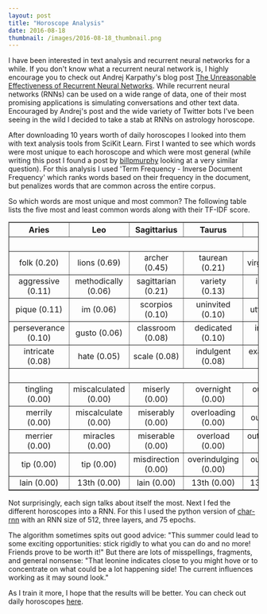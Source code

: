 ```yaml
---
layout: post
title: "Horoscope Analysis"
date: 2016-08-18
thumbnail: /images/2016-08-18_thumbnail.png
---
```


<style type="text/css">
    td, th {
        text-align: center;
    };
</style>

I have been interested in text analysis and recurrent neural networks for a while. If you don't know what a recurrent neural network is, I highly encourage you to check out Andrej Karpathy's blog post [The Unreasonable Effectiveness of Recurrent Neural Networks](http://karpathy.github.io/2015/05/21/rnn-effectiveness/). While recurrent neural networks (RNNs) can be used on a wide range of data, one of their most promising applications is simulating conversations and other text data. Encouraged by Andrej's post and the wide variety of Twitter bots I've been seeing in the wild I decided to take a stab at RNNs on astrology horoscope.

After downloading 10 years worth of daily horoscopes I looked into them with text analysis tools from SciKit Learn. First I wanted to see which words were most unique to each horoscope and which were most general (while writing this post I found a post by [billpmurphy](https://github.com/billpmurphy/old_website/blob/master/_posts/2015-08-28-are-all-horoscopes.md) looking at a very similar question). For this analysis I used 'Term Frequency - Inverse Document Frequency' which ranks words based on their frequency in the document, but penalizes words that are common across the entire corpus.

So which words are most unique and most common? The following table lists the five most and least common words along with their TF-IDF score.

<table border="1">
<tr>
<th>Aries</th>
<th>Leo</th>
<th>Sagittarius</th>
<th>Taurus</th>
<th>Virgo</th>
<th>Capricorn</th>
<th>Gemini</th>
<th>Libra</th>
<th>Aquarius</th>
<th>Cancer</th>
<th>Scorpio</th>
<th>Pisces</th>
</tr>
<tr><th colspan = "12">Most Unique</th></tr>

<tr>
<td>folk (0.20)</td>
<td>lions (0.69)</td>
<td>archer (0.45)</td>
<td>taurean (0.21)</td>
<td>virgos (0.87)</td>
<td>capricorns (0.64)</td>
<td>geminis (0.61)</td>
<td>libran (0.49)</td>
<td>aquarians (0.81)</td>
<td>geminis (0.11)</td>
<td>scorpios (0.89)</td>
<td>remote (0.10)</td>
</tr>
<tr>
<td>aggressive (0.11)</td>
<td>methodically (0.06)</td>
<td>sagittarian (0.21)</td>
<td>variety (0.13)</td>
<td>immerse (0.05)</td>
<td>goat (0.14)</td>
<td>versatile (0.09)</td>
<td>virgos (0.13)</td>
<td>loom (0.06)</td>
<td>fluctuate (0.11)</td>
<td>hunting (0.04)</td>
<td>contains (0.09)</td>
</tr>
<tr>
<td>pique (0.11)</td>
<td>im (0.06)</td>
<td>scorpios (0.10)</td>
<td>uninvited (0.10)</td>
<td>utter (0.05)</td>
<td>sagittariuss (0.07)</td>
<td>witted (0.08)</td>
<td>resulting (0.09)</td>
<td>shaking (0.06)</td>
<td>confront (0.10)</td>
<td>volcanic (0.04)</td>
<td>doldrums (0.09)</td>
</tr>
<tr>
<td>perseverance (0.10)</td>
<td>gusto (0.06)</td>
<td>classroom (0.08)</td>
<td>dedicated (0.10)</td>
<td>imposing (0.04)</td>
<td>rainbows (0.06)</td>
<td>fatigued (0.08)</td>
<td>disenchanted (0.09)</td>
<td>fighting (0.05)</td>
<td>refresh (0.09)</td>
<td>virgos (0.04)</td>
<td>rate (0.08)</td>
</tr>
<tr>
<td>intricate (0.08)</td>
<td>hate (0.05)</td>
<td>scale (0.08)</td>
<td>indulgent (0.08)</td>
<td>exasperated (0.04)</td>
<td>prompted (0.06)</td>
<td>ether (0.07)</td>
<td>covered (0.08)</td>
<td>designer (0.05)</td>
<td>emerges (0.09)</td>
<td>unstoppable (0.04)</td>
<td>temperamental (0.08)</td>
</tr>
<tr><th colspan = "12">Most Common</th></tr>
<tr>
<td>tingling (0.00)</td>
<td>miscalculated (0.00)</td>
<td>miserly (0.00)</td>
<td>overnight (0.00)</td>
<td>outshining (0.00)</td>
<td>overloaded (0.00)</td>
<td>overestimating (0.00)</td>
<td>overreactions (0.00)</td>
<td>output (0.00)</td>
<td>overstating (0.00)</td>
<td>overactive (0.00)</td>
<td>overview (0.00)</td>
</tr>
<tr>
<td>merrily (0.00)</td>
<td>miscalculate (0.00)</td>
<td>miserably (0.00)</td>
<td>overloading (0.00)</td>
<td>outs (0.00)</td>
<td>overload (0.00)</td>
<td>overestimated (0.00)</td>
<td>overreaction (0.00)</td>
<td>outperformed (0.00)</td>
<td>overstated (0.00)</td>
<td>outwardly (0.00)</td>
<td>overuse (0.00)</td>
</tr>
<tr>
<td>merrier (0.00)</td>
<td>miracles (0.00)</td>
<td>miserable (0.00)</td>
<td>overload (0.00)</td>
<td>outrageously (0.00)</td>
<td>overindulging (0.00)</td>
<td>overestimate (0.00)</td>
<td>overreacted (0.00)</td>
<td>outlived (0.00)</td>
<td>oversights (0.00)</td>
<td>outward (0.00)</td>
<td>overturn (0.00)</td>
</tr>
<tr>
<td>tip (0.00)</td>
<td>tip (0.00)</td>
<td>misdirection (0.00)</td>
<td>overindulging (0.00)</td>
<td>outrageous (0.00)</td>
<td>overhauls (0.00)</td>
<td>overemotional (0.00)</td>
<td>overloading (0.00)</td>
<td>outline (0.00)</td>
<td>overshadowing (0.00)</td>
<td>outshining (0.00)</td>
<td>overstretched (0.00)</td>
</tr>
<tr>
<td>lain (0.00)</td>
<td>13th (0.00)</td>
<td>lain (0.00)</td>
<td>13th (0.00)</td>
<td>13th (0.00)</td>
<td>13th (0.00)</td>
<td>lain (0.00)</td>
<td>13th (0.00)</td>
<td>13th (0.00)</td>
<td>13th (0.00)</td>
<td>13th (0.00)</td>
<td>13th (0.00)</td>
</tr>
</table>

Not surprisingly, each sign talks about itself the most. Next I fed the different horoscopes into a RNN. For this I used the python version of [char-rnn](https://github.com/sherjilozair/char-rnn-tensorflow) with an RNN size of 512, three layers, and 75 epochs.

The algorithm sometimes spits out good advice: "This summer could lead to some exciting opportunities: stick rigidly to what you can do and no more! Friends prove to be worth it!"
But there are lots of misspellings, fragments, and general nonsense: "That leonine indicates close to you might hove or to concentrate on what could be a lot happening side! The current influences working as it may sound look."

As I train it more, I hope that the results will be better. You can check out daily horoscopes [here](/horoscope).

